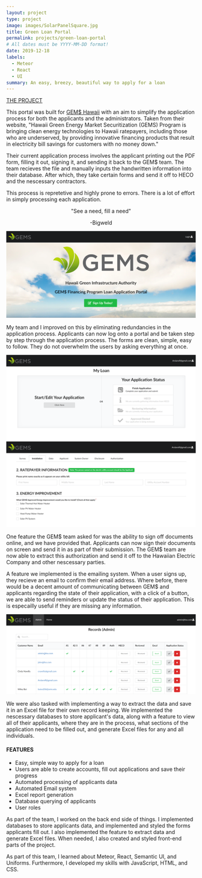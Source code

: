 ```yaml
---
layout: project
type: project
image: images/SolarPanelSquare.jpg
title: Green Loan Portal
permalink: projects/green-loan-portal
# All dates must be YYYY-MM-DD format!
date: 2019-12-18
labels:
  - Meteor
  - React
  - UI
summary: An easy, breezy, beautiful way to apply for a loan
---
```




[THE PROJECT](http://simple-green-loans.meteorapp.com/#/)

  This portal was built for [GEM$ Hawaii](https://gems.hawaii.gov/learn-more/about-us/) with an aim to simplify the application process for both the applicants and the administrators. Taken from their website, "Hawaii Green Energy Market Securitization (GEMS) Program is bringing clean energy technologies to Hawaii ratepayers, including those who are underserved, by providing innovative financing products that result in electricity bill savings for customers with no money down."
  
  
  Their current application process involves the applicant printing out the PDF form, filling it out, signing it, and sending it back to the GEM$ team. The team recieves the file and manually inputs the handwritten information into their database. After which, they take certain forms and send it off to HECO and the nescessary contractors. 
  
  This process is repretetive and highly prone to errors. There is a lot of effort in simply processing each application. 
  
  <p align="center">
  "See a need, fill a need"
</p>
  
  <p align="center">
-Bigweld
</p>
  
  <img class="ui massive centered rounded image" src="../images/GEMSHome.png">


My team and I improved on this by eliminating redundancies in the application process. Applicants can now log onto a portal and be taken step by step through the application process. The forms are clean, simple, easy to follow. They do not overwhelm the users by asking everything at once. 

<img class="ui massive centered rounded image" src="../images/GEMSStart.png">

<img class="ui massive centered rounded image" src="../images/GEMSApp.png">

One feature the GEM$ team asked for was the ability to sign off documents online, and we have provided that. Applicants can now sign their documents on screen and send it in as part of their submission. The GEM$ team are now able to extract this authorization and send it off to the Hawaiian Electric Company and other nescessary parties. 


A feature we implemented is the emailing system. When a user signs up, they recieve an email to confirm their email address. Where before, there would be a decent amount of communicating between GEM$ and applicants regarding the state of their application, with a click of a button, we are able to send reminders or update the status of their application. This is especailly useful if they are missing any information.


<img class="ui massive centered rounded image" src="../images/GEMSAdmin.png">


We were also tasked with implementing a way to extract the data and save it in an Excel file for their own record keeping. We  implemented the nescessary databases to store applicant's data, along with a feature to view all of their applicants, where they are in the process, what sections of the application need to be filled out, and generate Excel files for any and all individuals.


#### FEATURES ####
* Easy, simple way to apply for a loan
* Users are able to create accounts, fill out applications and save their progress
* Automated processing of applicants data
* Automated Email system
* Excel report generation
* Database querying of applicants
* User roles


As part of the team, I worked on the back end side of things. I implemented databases to store applicants data, and implemented and styled the forms applicants fill out. I also implemented the feature to extract data and generate Excel files. When needed, I also created and styled front-end parts of the project. 

As part of this team, I learned about Meteor, React, Semantic UI, and Uniforms. Furthermore, I developed my skills with JavaScript, HTML, and CSS.







